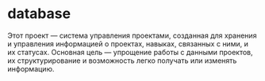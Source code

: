# database
Этот проект — система управления проектами, созданная для хранения и управления информацией о проектах, навыках, связанных с ними, и их статусах. Основная цель — упрощение работы с данными проектов, их структурирование и возможность легко получать или изменять информацию.
